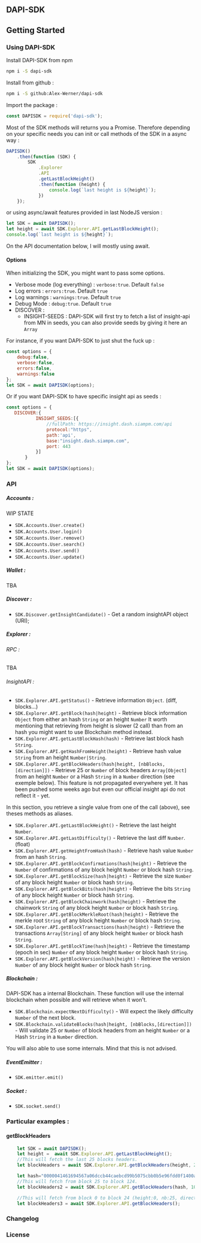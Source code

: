 ## DAPI-SDK

## Getting Started
### Using DAPI-SDK

Install DAPI-SDK from npm

```sh
npm i -S dapi-sdk
```

Install from github :

```sh
npm i -S github:Alex-Werner/dapi-sdk
```

Import the package :
```js
const DAPISDK = require('dapi-sdk');
```

Most of the SDK methods will returns you a Promise.
Therefore depending on your specific needs you can init or call methods of the SDK in a async way :
```js
DAPISDK()
    .then(function (SDK) {
        SDK
            .Explorer
            .API
            .getLastBlockHeight()
            .then(function (height) {
                console.log(`last height is ${height}`);
            })
    });
```

or using async/await features provided in last NodeJS version :
```js
let SDK = await DAPISDK();
let height = await SDK.Explorer.API.getLastBlockHeight();
console.log(`last height is ${height}`);
```

On the API documentation below, I will mostly using await.

#### Options
When initializing the SDK, you might want to pass some options.

- Verbose mode (log everything) : `verbose:true`. Default `false`
- Log errors : `errors:true`. Default `true`
- Log warnings : `warnings:true`. Default `true`
- Debug Mode : `debug:true`. Default `true`
- DISCOVER :
    - INSIGHT-SEEDS : DAPI-SDK will first try to fetch a list of insight-api from MN in seeds, you can also provide seeds by giving it here an `Array`

For instance, if you want DAPI-SDK to just shut the fuck up :
```js
const options = {
    debug:false,
    verbose:false,
    errors:false,
    warnings:false
};
let SDK = await DAPISDK(options);
```
Or if you want DAPI-SDK to have specific insight api as seeds :

```js
const options = {
   DISCOVER:{
           INSIGHT_SEEDS:[{
               //fullPath: https://insight.dash.siampm.com/api
               protocol:"https",
               path:'api',
               base:"insight.dash.siampm.com",
               port: 443
           }]
       }
};
let SDK = await DAPISDK(options);
```

### API

##### Accounts :
WIP STATE
- `SDK.Accounts.User.create()`
- `SDK.Accounts.User.login()`
- `SDK.Accounts.User.remove()`
- `SDK.Accounts.User.search()`
- `SDK.Accounts.User.send()`
- `SDK.Accounts.User.update()`

##### Wallet :
TBA
##### Discover :
- `SDK.Discover.getInsightCandidate()` - Get a random insightAPI object (URI);

##### Explorer :
###### RPC :
TBA
###### InsightAPI :
- `SDK.Explorer.API.getStatus()` - Retrieve information `Object`. (diff, blocks...)
- `SDK.Explorer.API.getBlock(hash|height)` - Retrieve block information `Object` from either an hash `String` or an height `Number`
   It worth mentioning that retrieving from height is slower (2 call) than from an hash you might want to use Blockchain method instead.
- `SDK.Explorer.API.getLastBlockHash(hash)` - Retrieve last block hash `String`.
- `SDK.Explorer.API.getHashFromHeight(height)` - Retrieve hash value `String` from an height `Number|String`.
- `SDK.Explorer.API.getBlockHeaders(hash|height, [nbBlocks,[direction]])` - Retrieve 25 or `Number` of block headers `Array[Object]` from an height `Number` or a Hash `String` in a `Number` direction (see exemple below).
    This feature is not propagated everywhere yet. It has been pushed some weeks ago but even our official insight api do not reflect it - yet.

In this section, you retrieve a single value from one of the call (above), see theses methods as aliases.
- `SDK.Explorer.API.getLastBlockHeight()` - Retrieve the last height `Number`.
- `SDK.Explorer.API.getLastDifficulty()` - Retrieve the last diff `Number`.(float)
- `SDK.Explorer.API.getHeightFromHash(hash)` - Retrieve hash value `Number` from an hash `String`.
- `SDK.Explorer.API.getBlockConfirmations(hash|height)` - Retrieve the `Number` of confirmations of any block height `Number` or block hash `String`.
- `SDK.Explorer.API.getBlockSize(hash|height)` - Retrieve the size `Number` of any block height `Number` or block hash `String`.
- `SDK.Explorer.API.getBlockBits(hash|height)` - Retrieve the bits `String` of any block height `Number` or block hash `String`.
- `SDK.Explorer.API.getBlockChainwork(hash|height)` - Retrieve the chainwork `String` of any block height `Number` or block hash `String`.
- `SDK.Explorer.API.getBlockMerkleRoot(hash|height)` - Retrieve the merkle root `String` of any block height `Number` or block hash `String`.
- `SDK.Explorer.API.getBlockTransactions(hash|height)` - Retrieve the transactions `Array[String]` of any block height `Number` or block hash `String`.
- `SDK.Explorer.API.getBlockTime(hash|height)` - Retrieve the timestamp (epoch in sec) `Number` of any block height `Number` or block hash `String`.
- `SDK.Explorer.API.getBlockVersion(hash|height)` - Retrieve the version `Number` of any block height `Number` or block hash `String`.

##### Blockchain :
DAPI-SDK has a internal Blockchain. These function will use the internal blockchain when possible and will retrieve when it won't.

- `SDK.Blockchain.expectNextDifficulty()` - Will expect the likely difficulty `Number` of the next block.
- `SDK.Blockchain.validateBlocks(hash|height, [nbBlocks,[direction]])` - Will validate 25 or `Number` of block headers from an height `Number` or a Hash `String` in a `Number` direction.

You will also able to use some internals. Mind that this is not advised.
##### EventEmitter :
- `SDK.emitter.emit()`

##### Socket :
- `SDK.socket.send()`


### Particular examples :

#### getBlockHeaders
```js
    let SDK = await DAPISDK();
    let height =  await SDK.Explorer.API.getLastBlockHeight();
    //This will fetch the last 25 blocks headers.
    let blockHeaders = await SDK.Explorer.API.getBlockHeaders(height, 25, -1);

    let hash="0000041461694567a06dccb44caebcd99b5075cbb0b5e96fdd0f1400aba1b483";//Hash for block 25
    //This will fetch from block 25 to block 124.
    let blockHeaders2 = await SDK.Explorer.API.getBlockHeaders(hash, 100, -1);

    //This will fetch from block 0 to block 24 (height:0, nb:25, direction:1)
    let blockHeaders3 = await SDK.Explorer.API.getBlockHeaders();
```

### Changelog
### License
